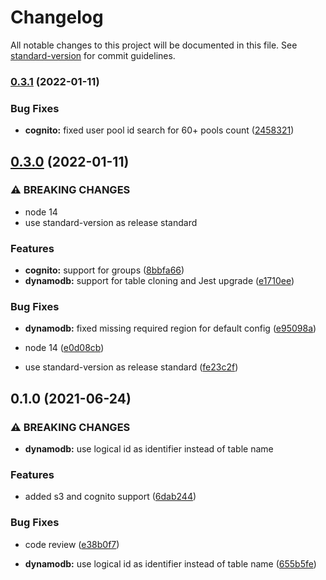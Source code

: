# Changelog

All notable changes to this project will be documented in this file. See [standard-version](https://github.com/conventional-changelog/standard-version) for commit guidelines.

### [0.3.1](https://github.com/purple-technology/serverless-seed-plugin/compare/v0.3.0...v0.3.1) (2022-01-11)


### Bug Fixes

* **cognito:** fixed user pool id search for 60+ pools count ([2458321](https://github.com/purple-technology/serverless-seed-plugin/commit/245832162703f19db85e793deca93e57b244922a))

## [0.3.0](https://github.com/purple-technology/serverless-seed-plugin/compare/v0.1.0...v0.3.0) (2022-01-11)


### ⚠ BREAKING CHANGES

* node 14
* use standard-version as release standard

### Features

* **cognito:** support for groups ([8bbfa66](https://github.com/purple-technology/serverless-seed-plugin/commit/8bbfa66385719201084ef49d0cd7314d7701dadd))
* **dynamodb:** support for table cloning and Jest upgrade ([e1710ee](https://github.com/purple-technology/serverless-seed-plugin/commit/e1710ee3fcdf360ebf6cf94ce8a5ab42fc196d81))


### Bug Fixes

* **dynamodb:** fixed missing required region for default config ([e95098a](https://github.com/purple-technology/serverless-seed-plugin/commit/e95098a7e4ff6d0e1da49a0e0c65dcf6cebf9043))


* node 14 ([e0d08cb](https://github.com/purple-technology/serverless-seed-plugin/commit/e0d08cb659bf7c3fd67e8476b4dba90ddeae9539))
* use standard-version as release standard ([fe23c2f](https://github.com/purple-technology/serverless-seed-plugin/commit/fe23c2fa72342d0f6aedc31752b84ad5e61d4c38))

## 0.1.0 (2021-06-24)


### ⚠ BREAKING CHANGES

* **dynamodb:**  use logical id as identifier instead of table name

### Features

* added s3 and cognito support ([6dab244](https://github.com/purple-technology/serverless-seed-plugin/commit/6dab244c1d44eb45772604271e9b309f4af0f426))


### Bug Fixes

* code review ([e38b0f7](https://github.com/purple-technology/serverless-seed-plugin/commit/e38b0f7b9ba05e775c6f5ae7c04b807baa8ebaff))


* **dynamodb:**  use logical id as identifier instead of table name ([655b5fe](https://github.com/purple-technology/serverless-seed-plugin/commit/655b5fe459d776f2152683d7df74c30b000cb290))
